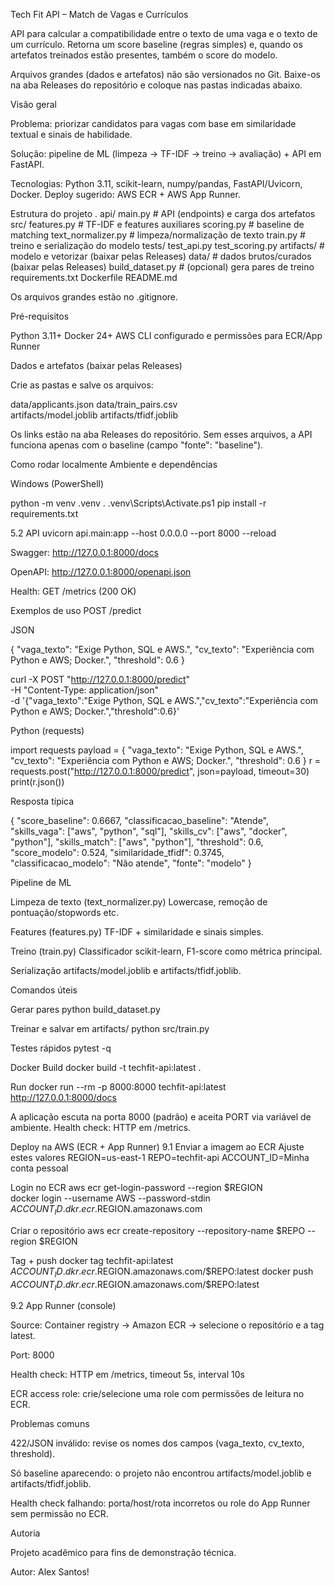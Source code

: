 Tech Fit API – Match de Vagas e Currículos

API para calcular a compatibilidade entre o texto de uma vaga e o texto de um currículo.
Retorna um score baseline (regras simples) e, quando os artefatos treinados estão presentes, também o score do modelo.

Arquivos grandes (dados e artefatos) não são versionados no Git.
Baixe-os na aba Releases do repositório e coloque nas pastas indicadas abaixo.

Visão geral

Problema: priorizar candidatos para vagas com base em similaridade textual e sinais de habilidade.

Solução: pipeline de ML (limpeza → TF-IDF → treino → avaliação) + API em FastAPI.

Tecnologias: Python 3.11, scikit-learn, numpy/pandas, FastAPI/Uvicorn, Docker.
Deploy sugerido: AWS ECR + AWS App Runner.

Estrutura do projeto
.
api/
  main.py                # API (endpoints) e carga dos artefatos 
src/
  features.py            # TF-IDF e features auxiliares
  scoring.py             # baseline de matching
  text_normalizer.py     # limpeza/normalização de texto
  train.py               # treino e serialização do modelo
tests/
  test_api.py
  test_scoring.py
artifacts/                # modelo e vetorizar (baixar pelas Releases)
data/                     # dados brutos/curados (baixar pelas Releases)
build_dataset.py          # (opcional) gera pares de treino
requirements.txt
Dockerfile
README.md


Os arquivos grandes estão no .gitignore.

Pré-requisitos

Python 3.11+
Docker 24+
AWS CLI configurado e permissões para ECR/App Runner

Dados e artefatos (baixar pelas Releases)

Crie as pastas e salve os arquivos:

data/applicants.json
data/train_pairs.csv           
artifacts/model.joblib
artifacts/tfidf.joblib


Os links estão na aba Releases do repositório.
Sem esses arquivos, a API funciona apenas com o baseline (campo "fonte": "baseline").

Como rodar localmente
Ambiente e dependências

Windows (PowerShell)

python -m venv .venv
. .venv\Scripts\Activate.ps1
pip install -r requirements.txt

5.2 API
uvicorn api.main:app --host 0.0.0.0 --port 8000 --reload

Swagger: http://127.0.0.1:8000/docs

OpenAPI: http://127.0.0.1:8000/openapi.json

Health: GET /metrics (200 OK)

Exemplos de uso
POST /predict

JSON

{
  "vaga_texto": "Exige Python, SQL e AWS.",
  "cv_texto": "Experiência com Python e AWS; Docker.",
  "threshold": 0.6
}

curl -X POST "http://127.0.0.1:8000/predict" \
  -H "Content-Type: application/json" \
  -d '{"vaga_texto":"Exige Python, SQL e AWS.","cv_texto":"Experiência com Python e AWS; Docker.","threshold":0.6}'


Python (requests)

import requests
payload = {
  "vaga_texto": "Exige Python, SQL e AWS.",
  "cv_texto": "Experiência com Python e AWS; Docker.",
  "threshold": 0.6
}
r = requests.post("http://127.0.0.1:8000/predict", json=payload, timeout=30)
print(r.json())


Resposta típica

{
  "score_baseline": 0.6667,
  "classificacao_baseline": "Atende",
  "skills_vaga": ["aws", "python", "sql"],
  "skills_cv": ["aws", "docker", "python"],
  "skills_match": ["aws", "python"],
  "threshold": 0.6,
  "score_modelo": 0.524,
  "similaridade_tfidf": 0.3745,
  "classificacao_modelo": "Não atende",
  "fonte": "modelo"
}

Pipeline de ML

Limpeza de texto (text_normalizer.py)
Lowercase, remoção de pontuação/stopwords etc.

Features (features.py)
TF-IDF + similaridade e sinais simples.

Treino (train.py)
Classificador scikit-learn, F1-score como métrica principal.

Serialização
artifacts/model.joblib e artifacts/tfidf.joblib.

Comandos úteis

Gerar pares
python build_dataset.py

Treinar e salvar em artifacts/
python src/train.py

Testes rápidos
pytest -q

Docker
Build
docker build -t techfit-api:latest .

Run
docker run --rm -p 8000:8000 techfit-api:latest
http://127.0.0.1:8000/docs


A aplicação escuta na porta 8000 (padrão) e aceita PORT via variável de ambiente.
Health check: HTTP em /metrics.

Deploy na AWS (ECR + App Runner)
9.1 Enviar a imagem ao ECR
Ajuste estes valores
REGION=us-east-1
REPO=techfit-api
ACCOUNT_ID=Minha conta pessoal

Login no ECR
aws ecr get-login-password --region $REGION \
docker login --username AWS --password-stdin $ACCOUNT_ID.dkr.ecr.$REGION.amazonaws.com

Criar o repositório
aws ecr create-repository --repository-name $REPO --region $REGION

Tag + push
docker tag techfit-api:latest $ACCOUNT_ID.dkr.ecr.$REGION.amazonaws.com/$REPO:latest
docker push $ACCOUNT_ID.dkr.ecr.$REGION.amazonaws.com/$REPO:latest

9.2 App Runner (console)

Source: Container registry → Amazon ECR → selecione o repositório e a tag latest.

Port: 8000

Health check: HTTP em /metrics, timeout 5s, interval 10s

ECR access role: crie/selecione uma role com permissões de leitura no ECR.

Problemas comuns

422/JSON inválido: revise os nomes dos campos (vaga_texto, cv_texto, threshold).

Só baseline aparecendo: o projeto não encontrou artifacts/model.joblib e artifacts/tfidf.joblib.

Health check falhando: porta/host/rota incorretos ou role do App Runner sem permissão no ECR.

Autoria

Projeto acadêmico para fins de demonstração técnica.

Autor: Alex Santos!
